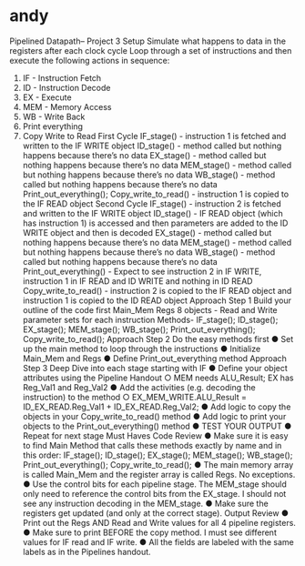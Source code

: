 # andy
Pipelined Datapath– Project 3 
Setup
Simulate what happens to data in the registers after each clock cycle
Loop through a set of instructions and then execute the following actions in
sequence:
1. IF - Instruction Fetch
2. ID - Instruction Decode
3. EX - Execute
4. MEM - Memory Access
5. WB - Write Back
6. Print everything
7. Copy Write to Read
First Cycle
IF_stage() - instruction 1 is fetched and written to the IF WRITE object
ID_stage() - method called but nothing happens because there’s no data
EX_stage() - method called but nothing happens because there’s no data
MEM_stage() - method called but nothing happens because there’s no data
WB_stage() - method called but nothing happens because there’s no data
Print_out_everything();
Copy_write_to_read() - instruction 1 is copied to the IF READ object
Second Cycle
IF_stage() - instruction 2 is fetched and written to the IF WRITE object
ID_stage() - IF READ object (which has instruction 1) is accessed and then parameters are
added to the ID WRITE object and then is decoded
EX_stage() - method called but nothing happens because there’s no data
MEM_stage() - method called but nothing happens because there’s no data
WB_stage() - method called but nothing happens because there’s no data
Print_out_everything() - Expect to see instruction 2 in IF WRITE, instruction 1 in IF READ and
ID WRITE and nothing in ID READ
Copy_write_to_read() - instruction 2 is copied to the IF READ object and instruction 1 is copied
to the ID READ object
Approach Step 1
Build your outline of the code first
Main_Mem
Regs
8 objects - Read and Write parameter sets for each instruction
Methods- IF_stage(); ID_stage(); EX_stage(); MEM_stage(); WB_stage();
Print_out_everything(); Copy_write_to_read();
Approach Step 2
Do the easy methods first
● Set up the main method to loop through the instructions
● Initialize Main_Mem and Regs
● Define Print_out_everything method
Approach Step 3
Deep Dive into each stage starting with IF
● Define your object attributes using the Pipeline Handout
○ MEM needs ALU_Result; EX has Reg_Val1 and Reg_Val2
● Add the activities (e.g. decoding the instruction) to the method
○ EX_MEM_WRITE.ALU_Result = ID_EX_READ.Reg_Val1 + ID_EX_READ.Reg_Val2;
● Add logic to copy the objects in your Copy_write_to_read() method
● Add logic to print your objects to the Print_out_everything() method
● TEST YOUR OUTPUT
● Repeat for next stage
Must Haves
Code Review
● Make sure it is easy to find Main Method that calls these methods exactly by name and in this order:
IF_stage(); ID_stage(); EX_stage(); MEM_stage(); WB_stage(); Print_out_everything();
Copy_write_to_read();
● The main memory array is called Main_Mem and the register array is called Regs. No exceptions.
● Use the control bits for each pipeline stage. The MEM_stage should only need to reference the control
bits from the EX_stage. I should not see any instruction decoding in the MEM_stage.
● Make sure the registers get updated (and only at the correct stage).
Output Review
● Print out the Regs AND Read and Write values for all 4 pipeline registers.
● Make sure to print BEFORE the copy method. I must see different values for IF read and IF write.
● All the fields are labeled with the same labels as in the Pipelines handout.
